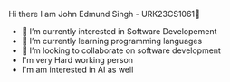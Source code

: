 Hi there I am John Edmund Singh - URK23CS1061👋


- 🔭 I’m currently interested in Software Developement
- 🌱 I’m currently learning programming languages
- 👯 I’m looking to collaborate on software development 
- I'm very Hard working person
- I'm am interested in AI as well
